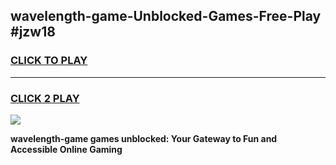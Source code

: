 
## wavelength-game-Unblocked-Games-Free-Play #jzw18
<h3>
<a href="https://us.freeplayer.one?title=wavelength-game&ref=9M">CLICK TO PLAY</a></h3>
<hr>

<h3>
<a href="https://us.freeplayer.one?title=wavelength-game&ref=9M">CLICK 2 PLAY</a>
  
</h3>

<a href="https://us.freeplayer.one?title=wavelength-game&ref=9M"><img src="https://clearcache.store/games.png"></a>


**wavelength-game games unblocked: Your Gateway to Fun and Accessible Online Gaming**
